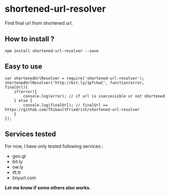 # shortened-url-resolver

Find final url from shortened url. 

## How to install ?

    npm install shortened-url-resolver --save

## Easy to use

    var shortenedUrlResolver = require('shortened-url-resolver');
    shortenedUrlResolver('http://bit.ly/1pfckwC', function(error, finalUrl){
        if(error){
            console.log(error); // if url is inaccessible or not shortened
        } else {
            console.log(finalUrl); // finalUrl == https://github.com/ThibaultFriedrich/shortened-url-resolver 
        }
    });

## Services tested 

For now, I have only tested following services : 

* goo.gl
* bit.ly
* ow.ly
* ift.tt
* tinyurl.com

**Let me know if some others also works.**
